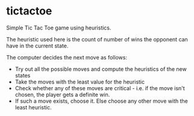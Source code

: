 tictactoe
=========

Simple Tic Tac Toe game using heuristics.

The heuristic used here is the count of number of wins the opponent can 
have in the current state.

The computer decides the next move as follows:
- Try out all the possible moves and compute the heuristics of the new 
states
- Take the moves with the least value for the heuristic
- Check whether any of these moves are critical - i.e. if the move isn't 
chosen, the player gets a definite win.
- If such a move exists, choose it. Else choose any other move with the 
least heuristic.
